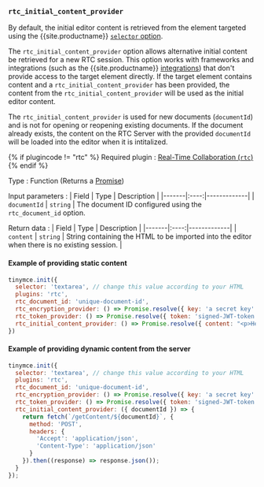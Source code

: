 ### `rtc_initial_content_provider`

By default, the initial editor content is retrieved from the element targeted using the {{site.productname}} [`selector` option]({{site.baseurl}}/initial-configuration/editor-important-options/#selector).

The `rtc_initial_content_provider` option allows alternative initial content be retrieved for a new RTC session. This option works with frameworks and integrations (such as the {{site.productname}} [integrations]({{site.baseurl}}/getting-started/introduction-to-tinymce/#gettingstartedguides)) that don't provide access to the target element directly. If the target element contains content and a `rtc_initial_content_provider` has been provided, the content from the `rtc_initial_content_provider` will be used as the initial editor content.

The `rtc_initial_content_provider` is used for new documents (`documentId`) and is not for opening or reopening existing documents. If the document already exists, the content on the RTC Server with the provided `documentId` will be loaded into the editor when it is intitalized.

{% if plugincode != "rtc" %}
Required plugin
: [Real-Time Collaboration (`rtc`)]({{site.baseurl}}/plugins-ref/premium/rtc/)
{% endif %}

Type
: Function (Returns a [Promise](https://developer.mozilla.org/en-US/docs/Web/JavaScript/Reference/Global_Objects/Promise))

Input parameters
: | Field | Type | Description |
|-------|:----:|-------------|
| `documentId` | `string` | The document ID configured using the `rtc_document_id` option.

Return data
: | Field | Type | Description |
|-------|:----:|-------------|
| `content` | `string` | String containing the HTML to be imported into the editor when there is no existing session. |

#### Example of providing static content

```js
tinymce.init({
  selector: 'textarea', // change this value according to your HTML
  plugins: 'rtc',
  rtc_document_id: 'unique-document-id',
  rtc_encryption_provider: () => Promise.resolve({ key: 'a secret key' }),
  rtc_token_provider: () => Promise.resolve({ token: 'signed-JWT-token' }),
  rtc_initial_content_provider: () => Promise.resolve({ content: "<p>Hello world!</p>" })
})
```

#### Example of providing dynamic content from the server

```js
tinymce.init({
  selector: 'textarea', // change this value according to your HTML
  plugins: 'rtc',
  rtc_document_id: 'unique-document-id',
  rtc_encryption_provider: () => Promise.resolve({ key: 'a secret key' }),
  rtc_token_provider: () => Promise.resolve({ token: 'signed-JWT-token' }),
  rtc_initial_content_provider: ({ documentId }) => {
    return fetch(`/getContent/${documentId}`, {
      method: 'POST',
      headers: {
        'Accept': 'application/json',
        'Content-Type': 'application/json'
      }
    }).then((response) => response.json());
  }
});
```